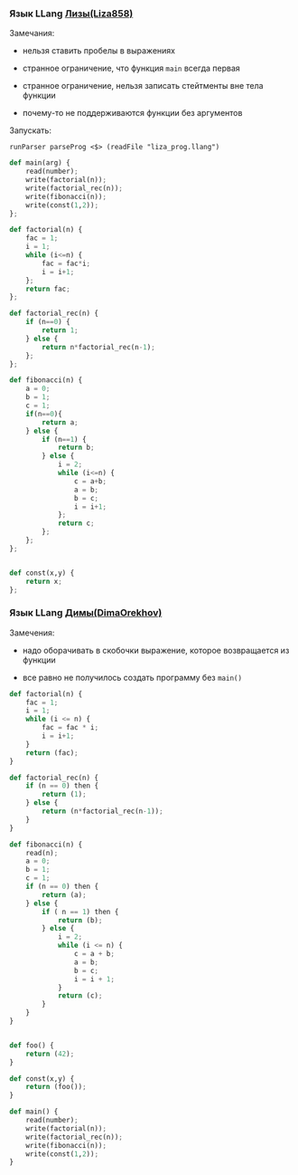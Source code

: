 ### Язык LLang [Лизы(Liza858)](https://github.com/Liza858/fl_2020_ifmo_spr)

Замечания:

* нельзя ставить пробелы в выражениях

* странное ограничение, что функция `main` всегда первая

* странное ограничение, нельзя записать стейтменты вне тела функции

* почему-то не поддерживаются функции без аргументов

Запускать:

 `runParser parseProg <$> (readFile "liza_prog.llang")`


```python
def main(arg) {
    read(number);
    write(factorial(n));
    write(factorial_rec(n));
    write(fibonacci(n));
    write(const(1,2));
};

def factorial(n) { 
    fac = 1; 
    i = 1; 
    while (i<=n) { 
        fac = fac*i;
        i = i+1; 
    };
    return fac; 
};

def factorial_rec(n) {
    if (n==0) {
        return 1;
    } else {
        return n*factorial_rec(n-1); 
    };
};

def fibonacci(n) {
    a = 0;
    b = 1;
    c = 1;
    if(n==0){
        return a;
    } else {
        if (n==1) {
            return b;
        } else {
            i = 2;
            while (i<=n) {
                c = a+b;
                a = b;
                b = c;
                i = i+1;
            };
            return c;
        };
    };
};


def const(x,y) {
    return x;
};
```

### Язык LLang [Димы(DimaOrekhov)](https://github.com/DimaOrekhov/fl_2020_ifmo_spr)

Замечения:

* надо оборачивать в скобочки выражение, которое возвращается из функции

* все равно не получилось создать программу без `main()`


```python
def factorial(n) {
    fac = 1;
    i = 1;
    while (i <= n) {
        fac = fac * i;
        i = i+1;
    }
    return (fac);
}

def factorial_rec(n) {
    if (n == 0) then {
        return (1);
    } else {
        return (n*factorial_rec(n-1)); 
    }
}

def fibonacci(n) {
    read(n);
    a = 0;
    b = 1;
    c = 1;
    if (n == 0) then {
        return (a);
    } else {
        if ( n == 1) then {
            return (b);
        } else {
            i = 2;
            while (i <= n) {
                c = a + b;
                a = b;
                b = c;
                i = i + 1;
            }
            return (c);
        }
    }
}


def foo() {
    return (42);
}

def const(x,y) {
    return (foo());
}

def main() {
    read(number);
    write(factorial(n));
    write(factorial_rec(n));
    write(fibonacci(n));
    write(const(1,2));
}
```
